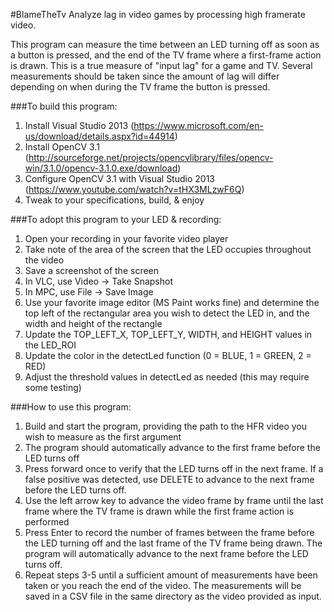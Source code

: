 #BlameTheTv
Analyze lag in video games by processing high framerate video. 

This program can measure the time between an LED turning off as soon as a button is pressed, and the end of the TV frame where a first-frame action is drawn. This is a true measure of "input lag" for a game and TV. Several measurements should be taken since the amount of lag will differ depending on when during the TV frame the button is pressed.

###To build this program:
1. Install Visual Studio 2013 (https://www.microsoft.com/en-us/download/details.aspx?id=44914)
2. Install OpenCV 3.1 (http://sourceforge.net/projects/opencvlibrary/files/opencv-win/3.1.0/opencv-3.1.0.exe/download)
3. Configure OpenCV 3.1 with Visual Studio 2013 (https://www.youtube.com/watch?v=tHX3MLzwF6Q)
4. Tweak to your specifications, build, & enjoy

###To adopt this program to your LED & recording:
1. Open your recording in your favorite video player
2. Take note of the area of the screen that the LED occupies throughout the video
3. Save a screenshot of the screen
  1. In VLC, use Video -> Take Snapshot
  2. In MPC, use File -> Save Image
4. Use your favorite image editor (MS Paint works fine) and determine the top left of the rectangular area you wish to detect the LED in, and the width and height of the rectangle
5. Update the TOP_LEFT_X, TOP_LEFT_Y, WIDTH, and HEIGHT values in the LED_ROI
6. Update the color in the detectLed function (0 = BLUE, 1 = GREEN, 2 = RED)
7. Adjust the threshold values in detectLed as needed (this may require some testing)

###How to use this program:
1. Build and start the program, providing the path to the HFR video you wish to measure as the first argument
2. The program should automatically advance to the first frame before the LED turns off
3. Press forward once to verify that the LED turns off in the next frame. If a false positive was detected, use DELETE to advance to the next frame before the LED turns off.
4. Use the left arrow key to advance the video frame by frame until the last frame where the TV frame is drawn while the first frame action is performed
5. Press Enter to record the number of frames between the frame before the LED turning off and the last frame of the TV frame being drawn. The program will automatically advance to the next frame before the LED turns off.
6. Repeat steps 3-5 until a sufficient amount of measurements have been taken or you reach the end of the video. The measurements will be saved in a CSV file in the same directory as the video provided as input.
